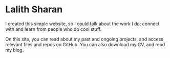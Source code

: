 # Lalith Sharan

I created this simple website, so I could talk about the work I do; connect with and learn from people who do cool stuff.

On this site, you can read about my past and ongoing projects, and access relevant files and repos on GitHub. You can also download my CV, and read my blog.

